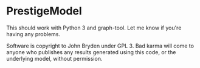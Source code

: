 # PrestigeModel

This should work with Python 3 and graph-tool. Let me know if you're having any problems.

Software is copyright to John Bryden under GPL 3. Bad karma will come
to anyone who publishes any results generated using this code, or the
underlying model, without permission.